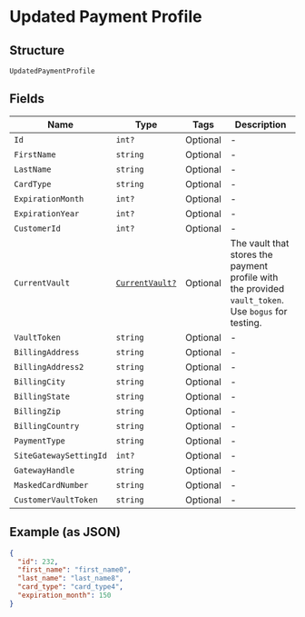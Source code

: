 
# Updated Payment Profile

## Structure

`UpdatedPaymentProfile`

## Fields

| Name | Type | Tags | Description |
|  --- | --- | --- | --- |
| `Id` | `int?` | Optional | - |
| `FirstName` | `string` | Optional | - |
| `LastName` | `string` | Optional | - |
| `CardType` | `string` | Optional | - |
| `ExpirationMonth` | `int?` | Optional | - |
| `ExpirationYear` | `int?` | Optional | - |
| `CustomerId` | `int?` | Optional | - |
| `CurrentVault` | [`CurrentVault?`](../../doc/models/current-vault.md) | Optional | The vault that stores the payment profile with the provided `vault_token`. Use `bogus` for testing. |
| `VaultToken` | `string` | Optional | - |
| `BillingAddress` | `string` | Optional | - |
| `BillingAddress2` | `string` | Optional | - |
| `BillingCity` | `string` | Optional | - |
| `BillingState` | `string` | Optional | - |
| `BillingZip` | `string` | Optional | - |
| `BillingCountry` | `string` | Optional | - |
| `PaymentType` | `string` | Optional | - |
| `SiteGatewaySettingId` | `int?` | Optional | - |
| `GatewayHandle` | `string` | Optional | - |
| `MaskedCardNumber` | `string` | Optional | - |
| `CustomerVaultToken` | `string` | Optional | - |

## Example (as JSON)

```json
{
  "id": 232,
  "first_name": "first_name0",
  "last_name": "last_name8",
  "card_type": "card_type4",
  "expiration_month": 150
}
```

